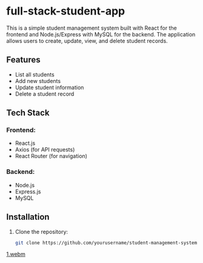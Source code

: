 # full-stack-student-app

This is a simple student management system built with React for the frontend and Node.js/Express with MySQL for the backend. The application allows users to create, update, view, and delete student records.

## Features

- List all students
- Add new students
- Update student information
- Delete a student record

## Tech Stack

### Frontend:
- React.js
- Axios (for API requests)
- React Router (for navigation)

### Backend:
- Node.js
- Express.js
- MySQL

## Installation

1. Clone the repository:
   ```bash
   git clone https://github.com/yourusername/student-management-system.git

[1.webm](https://github.com/user-attachments/assets/b5f14564-cf87-4ad1-96f9-a11dd1e412a0)


















